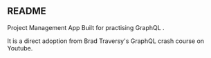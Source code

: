 ## README

Project Management App Built for practising GraphQL .

It is a direct adoption from Brad Traversy's GraphQL crash course on Youtube.
